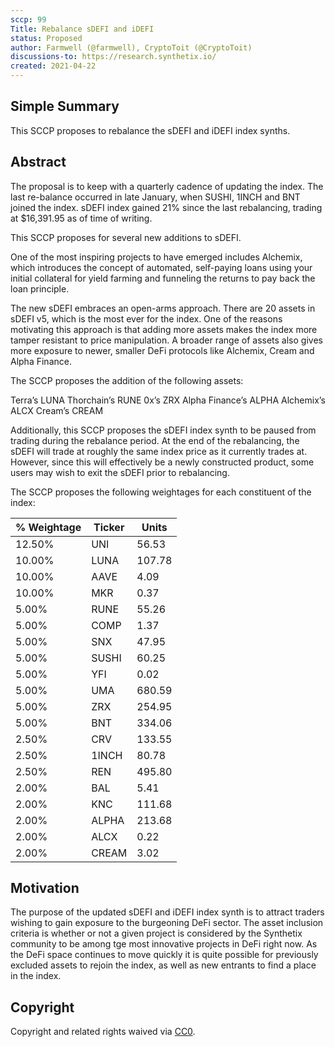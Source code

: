 ```yaml
---
sccp: 99
Title: Rebalance sDEFI and iDEFI
status: Proposed
author: Farmwell (@farmwell), CryptoToit (@CryptoToit)
discussions-to: https://research.synthetix.io/
created: 2021-04-22
---
```


<!--You can leave these HTML comments in your merged SIP and delete the visible duplicate text guides, they will not appear and may be helpful to refer to if you edit it again. This is the suggested template for new SCCPs. Note that an SCCP number will be assigned by an editor. When opening a pull request to submit your SCCP, please use an abbreviated title in the filename, `sccp-draft_title_abbrev.md`. The title should be 44 characters or less.-->

## Simple Summary

<!--"If you can't explain it simply, you don't understand it well enough." Provide a simplified and layman-accessible explanation of the SCCP.-->

This SCCP proposes to rebalance the sDEFI and iDEFI index synths. 

## Abstract

<!--A short (~200 word) description of the variable change proposed.-->

The proposal is to keep with a quarterly cadence of updating the index. The last re-balance occurred in late January, when SUSHI, 1INCH and BNT joined the index. sDEFI index gained 21% since the last rebalancing, trading at $16,391.95 as of time of writing. 

This SCCP proposes for several new additions to sDEFI. 

One of the most inspiring projects to have emerged includes Alchemix, which introduces the concept of automated, self-paying loans using your initial collateral for yield farming and funneling the returns to pay back the loan principle. 

The new sDEFI embraces an open-arms approach. There are 20 assets in sDEFI v5, which is the most ever for the index. One of the reasons motivating this approach is that adding more assets makes the index more tamper resistant to price manipulation. A broader range of assets also gives more exposure to newer, smaller DeFi protocols like Alchemix, Cream and Alpha Finance. 

The SCCP proposes the addition of the following assets: 

Terra’s LUNA
Thorchain’s RUNE
0x’s ZRX
Alpha Finance’s ALPHA
Alchemix’s ALCX
Cream’s CREAM

Additionally, this SCCP proposes the sDEFI index synth to be paused from trading during the rebalance period. At the end of the rebalancing, the sDEFI will trade at roughly the same index price as it currently trades at. However, since this will effectively be a newly constructed product, some users may wish to exit the sDEFI prior to rebalancing.

The SCCP proposes the following weightages for each constituent of the index:

| % Weightage | Ticker | Units   |
| ----------- | ------ | ------- |
| 12.50%      | UNI   | 56.53   |
| 10.00%      | LUNA   | 107.78   |
| 10.00%      | AAVE    | 4.09  |
| 10.00%      | MKR    | 0.37    |
| 5.00%        | RUNE    | 55.26    |
| 5.00%        | COMP    | 1.37 |
| 5.00%        | SNX  | 47.95   |
| 5.00%        | SUSHI   | 60.25    |
| 5.00%        | YFI    | 0.02   |
| 5.00%        | UMA    | 680.59  |
| 5.00%        | ZRX    | 254.95  |
| 5.00%        | BNT    | 334.06  |
| 2.50%        | CRV  | 133.55 |
| 2.50%        | 1INCH | 80.78 |
| 2.50%        | REN | 495.80 |
| 2.00%        | BAL    | 5.41   |
| 2.00%        | KNC  | 111.68   |
| 2.00%        | ALPHA    | 213.68   |
| 2.00%        | ALCX | 0.22 |
| 2.00%        | CREAM | 3.02 |

## Motivation

<!--The motivation is critical for SCCPs that want to update variables within Synthetix. It should clearly explain why the existing variable is not incentive aligned. SCCP submissions without sufficient motivation may be rejected outright.-->

The purpose of the updated sDEFI and iDEFI index synth is to attract traders wishing to gain exposure to the burgeoning DeFi sector. The asset inclusion criteria is whether or not a given project is considered by the Synthetix community to be among tge most innovative projects in DeFi right now. As the DeFi space continues to move quickly it is quite possible for previously excluded assets to rejoin the index, as well as new entrants to find a place in the index.

## Copyright

Copyright and related rights waived via [CC0](https://creativecommons.org/publicdomain/zero/1.0/).
